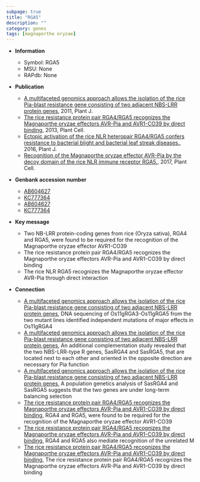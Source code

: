 ```yaml
---
subpage: true
title: "RGA5"
description: ""
category: genes
tags: [magnaporthe oryzae]
---
```


* **Information**  
    + Symbol: RGA5  
    + MSU: None  
    + RAPdb: None  

* **Publication**  
    + [A multifaceted genomics approach allows the isolation of the rice Pia-blast resistance gene consisting of two adjacent NBS-LRR protein genes](http://www.ncbi.nlm.nih.gov/pubmed?term=A+multifaceted+genomics+approach+allows+the+isolation+of+the+rice+Pia-blast+resistance+gene+consisting+of+two+adjacent+NBS-LRR+protein+genes%5BTitle%5D), 2011, Plant J.
    + [The rice resistance protein pair RGA4/RGA5 recognizes the Magnaporthe oryzae effectors AVR-Pia and AVR1-CO39 by direct binding](http://www.ncbi.nlm.nih.gov/pubmed?term=The+rice+resistance+protein+pair+RGA4/RGA5+recognizes+the+Magnaporthe+oryzae+effectors+AVR-Pia+and+AVR1-CO39+by+direct+binding%5BTitle%5D), 2013, Plant Cell.
    + [Ectopic activation of the rice NLR heteropair RGA4/RGA5 confers resistance to bacterial blight and bacterial leaf streak diseases.](http://www.ncbi.nlm.nih.gov/pubmed?term=Ectopic+activation+of+the+rice+NLR+heteropair+RGA4/RGA5+confers+resistance+to+bacterial+blight+and+bacterial+leaf+streak+diseases.%5BTitle%5D), 2016, Plant J.
    + [Recognition of the Magnaporthe oryzae effector AVR-Pia by the decoy domain of the rice NLR immune receptor RGA5.](http://www.ncbi.nlm.nih.gov/pubmed?term=Recognition+of+the+Magnaporthe+oryzae+effector+AVR-Pia+by+the+decoy+domain+of+the+rice+NLR+immune+receptor+RGA5.%5BTitle%5D), 2017, Plant Cell.

* **Genbank accession number**  
    + [AB604627](http://www.ncbi.nlm.nih.gov/nuccore/AB604627)
    + [KC777364](http://www.ncbi.nlm.nih.gov/nuccore/KC777364)
    + [AB604627](http://www.ncbi.nlm.nih.gov/nuccore/AB604627)
    + [KC777364](http://www.ncbi.nlm.nih.gov/nuccore/KC777364)

* **Key message**  
    + Two NB-LRR protein-coding genes from rice (Oryza sativa), RGA4 and RGA5, were found to be required for the recognition of the Magnaporthe oryzae effector AVR1-CO39
    + The rice resistance protein pair RGA4/RGA5 recognizes the Magnaporthe oryzae effectors AVR-Pia and AVR1-CO39 by direct binding
    + The rice NLR RGA5 recognizes the Magnaporthe oryzae effector AVR-Pia through direct interaction

* **Connection**  
    + [A multifaceted genomics approach allows the isolation of the rice Pia-blast resistance gene consisting of two adjacent NBS-LRR protein genes](http://www.ncbi.nlm.nih.gov/pubmed?term=A+multifaceted+genomics+approach+allows+the+isolation+of+the+rice+Pia-blast+resistance+gene+consisting+of+two+adjacent+NBS-LRR+protein+genes%5BTitle%5D), DNA sequencing of Os11gRGA3-Os11gRGA5 from the two mutant lines identified independent mutations of major effects in Os11gRGA4
    + [A multifaceted genomics approach allows the isolation of the rice Pia-blast resistance gene consisting of two adjacent NBS-LRR protein genes](http://www.ncbi.nlm.nih.gov/pubmed?term=A+multifaceted+genomics+approach+allows+the+isolation+of+the+rice+Pia-blast+resistance+gene+consisting+of+two+adjacent+NBS-LRR+protein+genes%5BTitle%5D), An additional complementation study revealed that the two NBS-LRR-type R genes, SasRGA4 and SasRGA5, that are located next to each other and oriented in the opposite direction are necessary for Pia function
    + [A multifaceted genomics approach allows the isolation of the rice Pia-blast resistance gene consisting of two adjacent NBS-LRR protein genes](http://www.ncbi.nlm.nih.gov/pubmed?term=A+multifaceted+genomics+approach+allows+the+isolation+of+the+rice+Pia-blast+resistance+gene+consisting+of+two+adjacent+NBS-LRR+protein+genes%5BTitle%5D), A population genetics analysis of SasRGA4 and SasRGA5 suggests that the two genes are under long-term balancing selection
    + [The rice resistance protein pair RGA4/RGA5 recognizes the Magnaporthe oryzae effectors AVR-Pia and AVR1-CO39 by direct binding](Oryza+sativa), RGA4 and RGA5, were found to be required for the recognition of the Magnaporthe oryzae effector AVR1-CO39
    + [The rice resistance protein pair RGA4/RGA5 recognizes the Magnaporthe oryzae effectors AVR-Pia and AVR1-CO39 by direct binding](http://www.ncbi.nlm.nih.gov/pubmed?term=The+rice+resistance+protein+pair+RGA4/RGA5+recognizes+the+Magnaporthe+oryzae+effectors+AVR-Pia+and+AVR1-CO39+by+direct+binding%5BTitle%5D), RGA4 and RGA5 also mediate recognition of the unrelated M
    + [The rice resistance protein pair RGA4/RGA5 recognizes the Magnaporthe oryzae effectors AVR-Pia and AVR1-CO39 by direct binding](http://www.ncbi.nlm.nih.gov/pubmed?term=The+rice+resistance+protein+pair+RGA4/RGA5+recognizes+the+Magnaporthe+oryzae+effectors+AVR-Pia+and+AVR1-CO39+by+direct+binding%5BTitle%5D), The rice resistance protein pair RGA4/RGA5 recognizes the Magnaporthe oryzae effectors AVR-Pia and AVR1-CO39 by direct binding



